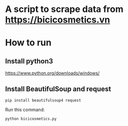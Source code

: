# A script to scrape data from https://bicicosmetics.vn

# How to run
## Install python3
https://www.python.org/downloads/windows/

## Install BeautifulSoup and request

```
pip install beautifulsoup4 request
```

Run this command:

```
python bicicosmetics.py
```
